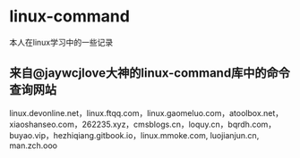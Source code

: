 # linux-command
本人在linux学习中的一些记录

## 来自@jaywcjlove大神的linux-command库中的命令查询网站
 

linux.devonline.net，linux.ftqq.com，linux.gaomeluo.com，atoolbox.net，xiaoshanseo.com，262235.xyz，cmsblogs.cn，loquy.cn，bqrdh.com，buyao.vip，hezhiqiang.gitbook.io，linux.mmoke.com, luojianjun.cn, man.zch.ooo

